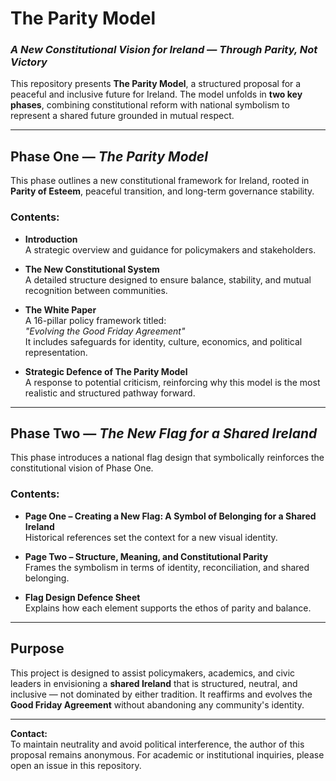 # The Parity Model

### *A New Constitutional Vision for Ireland — Through Parity, Not Victory*

This repository presents **The Parity Model**, a structured proposal for a peaceful and inclusive future for Ireland. The model unfolds in **two key phases**, combining constitutional reform with national symbolism to represent a shared future grounded in mutual respect.

---

## Phase One — *The Parity Model*

This phase outlines a new constitutional framework for Ireland, rooted in **Parity of Esteem**, peaceful transition, and long-term governance stability.

### Contents:
- **Introduction**  
  A strategic overview and guidance for policymakers and stakeholders.
  
- **The New Constitutional System**  
  A detailed structure designed to ensure balance, stability, and mutual recognition between communities.

- **The White Paper**  
  A 16-pillar policy framework titled:  
  *"Evolving the Good Friday Agreement"*  
  It includes safeguards for identity, culture, economics, and political representation.

- **Strategic Defence of The Parity Model**  
  A response to potential criticism, reinforcing why this model is the most realistic and structured pathway forward.

---

## Phase Two — *The New Flag for a Shared Ireland*

This phase introduces a national flag design that symbolically reinforces the constitutional vision of Phase One.

### Contents:
- **Page One – Creating a New Flag: A Symbol of Belonging for a Shared Ireland**  
  Historical references set the context for a new visual identity.

- **Page Two – Structure, Meaning, and Constitutional Parity**  
  Frames the symbolism in terms of identity, reconciliation, and shared belonging.

- **Flag Design Defence Sheet**  
  Explains how each element supports the ethos of parity and balance.

---

## Purpose

This project is designed to assist policymakers, academics, and civic leaders in envisioning a **shared Ireland** that is structured, neutral, and inclusive — not dominated by either tradition. It reaffirms and evolves the **Good Friday Agreement** without abandoning any community's identity.

---

**Contact:**  
To maintain neutrality and avoid political interference, the author of this proposal remains anonymous. For academic or institutional inquiries, please open an issue in this repository.
